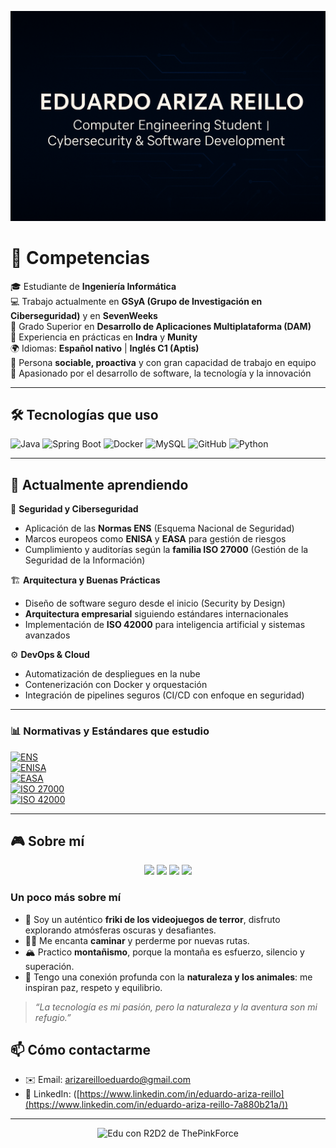 <!-- Banner -->
![Eduardo Ariza Reillo](assest/banner.png)

# 👋 Competencias

🎓 Estudiante de **Ingeniería Informática**  
💻 Trabajo actualmente en **GSyA (Grupo de Investigación en Ciberseguridad)** y en **SevenWeeks**  
📱 Grado Superior en **Desarrollo de Aplicaciones Multiplataforma (DAM)**  
🏢 Experiencia en prácticas en **Indra** y **Munity**  
🌍 Idiomas: **Español nativo** | **Inglés C1 (Aptis)**  
🤝 Persona **sociable, proactiva** y con gran capacidad de trabajo en equipo  
🚀 Apasionado por el desarrollo de software, la tecnología y la innovación  

---

## 🛠️ Tecnologías que uso  

![Java](https://img.shields.io/badge/Code-Java-orange?logo=java&logoColor=white)
![Spring Boot](https://img.shields.io/badge/Framework-SpringBoot-green?logo=springboot)
![Docker](https://img.shields.io/badge/DevOps-Docker-blue?logo=docker)
![MySQL](https://img.shields.io/badge/Database-MySQL-blue?logo=mysql)
![GitHub](https://img.shields.io/badge/Tools-GitHub-black?logo=github)
![Python](https://img.shields.io/badge/Code-Python-yellow?logo=python)

---

## 🌱 Actualmente aprendiendo  

🔐 **Seguridad y Ciberseguridad**
- Aplicación de las **Normas ENS** (Esquema Nacional de Seguridad)  
- Marcos europeos como **ENISA** y **EASA** para gestión de riesgos  
- Cumplimiento y auditorías según la **familia ISO 27000** (Gestión de la Seguridad de la Información)  

🏗️ **Arquitectura y Buenas Prácticas**
- Diseño de software seguro desde el inicio (Security by Design)  
- **Arquitectura empresarial** siguiendo estándares internacionales  
- Implementación de **ISO 42000** para inteligencia artificial y sistemas avanzados  

⚙️ **DevOps & Cloud**
- Automatización de despliegues en la nube  
- Contenerización con Docker y orquestación  
- Integración de pipelines seguros (CI/CD con enfoque en seguridad)  

---

### 📊 Normativas y Estándares que estudio

[![ENS](https://img.shields.io/badge/ENS-Esquema%20Nacional%20de%20Seguridad-blue?style=for-the-badge)](https://ens.ccn.cni.es/es/)  
[![ENISA](https://img.shields.io/badge/ENISA-European%20Union%20Agency%20for%20Cybersecurity-green?style=for-the-badge)](https://www.enisa.europa.eu/)  
[![EASA](https://img.shields.io/badge/EASA-European%20Union%20Aviation%20Safety%20Agency-purple?style=for-the-badge)](https://www.easa.europa.eu/)  
[![ISO 27000](https://img.shields.io/badge/ISO-27000-orange?style=for-the-badge)](https://www.iso.org/isoiec-27001-information-security.html)  
[![ISO 42000](https://img.shields.io/badge/ISO-42000-red?style=for-the-badge)](https://www.iso.org/)  


---

## 🎮 Sobre mí  

<p align="center">
  <img src="https://img.shields.io/badge/🎮%20Videojuegos%20de%20terror-red?style=for-the-badge" />
  <img src="https://img.shields.io/badge/🚶‍♂️%20Caminar-blue?style=for-the-badge" />
  <img src="https://img.shields.io/badge/🏔️%20Montañismo-green?style=for-the-badge" />
  <img src="https://img.shields.io/badge/🌿%20Naturaleza%20y%20animales-brightgreen?style=for-the-badge" />
</p>

### Un poco más sobre mí
- 👾 Soy un auténtico **friki de los videojuegos de terror**, disfruto explorando atmósferas oscuras y desafiantes.  
- 🚶‍♂️ Me encanta **caminar** y perderme por nuevas rutas.  
- 🏔️ Practico **montañismo**, porque la montaña es esfuerzo, silencio y superación.  
- 🌿 Tengo una conexión profunda con la **naturaleza y los animales**: me inspiran paz, respeto y equilibrio.  

> *“La tecnología es mi pasión, pero la naturaleza y la aventura son mi refugio.”*

## 📫 Cómo contactarme
- ✉️ Email: arizareilloeduardo@gmail.com  
- 💼 LinkedIn: ([https://www.linkedin.com/in/eduardo-ariza-reillo](https://www.linkedin.com/in/eduardo-ariza-reillo-7a880b21a/))

---

<p align="center">
  <img src="assets/FotoGit.jpg" alt="Edu con R2D2 de ThePinkForce" width="400"/>
</p>

